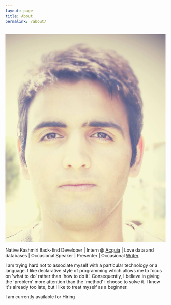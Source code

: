 ```yaml
---
layout: page
title: About
permalink: /about/
---
```

<div class="about">
	<div class = "pic"><img src="/images/nida.jpg" alt="" /></div>
    <div class= "description"><p class ="tags">Native Kashmiri Back-End Developer | Intern @ <a href="https://www.acquia.com">Acquia</a> | Love data and databases | Occasional Speaker | Presenter | Occasional
	     <a class = "links" href="https://medium.com/@nidaismailshah">Writer</a></p>
	<p class = "bio">I am trying hard not to associate myself with a particular technology or a language. I like declarative style of programming which allows me to focus on 'what to do' rather than 'how to do it'. Consequently, I believe in giving the 'problem' more attention than the 'method' i choose to solve it. I know it's already too late, but i like to treat myself as a beginner.</p>
   </div>
</div>
<div class="hire"><p>I am currently available for Hiring</p></div>